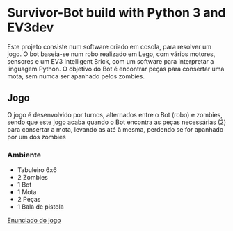 # Survivor-Bot build with Python 3 and EV3dev

Este projeto consiste num software criado em cosola, para resolver um jogo. O bot baseia-se num robo realizado em Lego, com vários motores, sensores e um EV3 Intelligent Brick, com um software para interpretar a linguagem Python. O objetivo do Bot é encontrar peças para consertar uma mota, sem numca ser apanhado pelos zombies. 

## Jogo

O jogo é desenvolvido por turnos, alternados entre o Bot (robo) e zombies, sendo que este jogo acaba quando o Bot encontra as peças necessárias (2) para consertar a mota, levando as até à mesma, perdendo se for apanhado por um dos zombies

### Ambiente

- Tabuleiro 6x6
- 2 Zombies
- 1 Bot
- 1 Mota
- 2 Peças
- 1 Bala de pistola

[Enunciado do jogo](https://github.com/RicardoJardim/Artificial-Intelligence/blob/master/Surivor-Bot.pdf "Enunciado")
